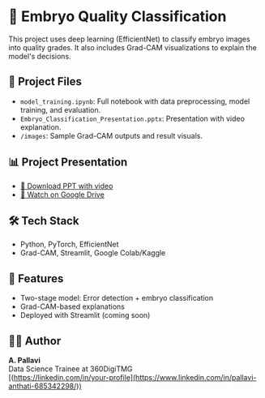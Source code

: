 # 🧬 Embryo Quality Classification

This project uses deep learning (EfficientNet) to classify embryo images into quality grades. It also includes Grad-CAM visualizations to explain the model's decisions.

## 📁 Project Files
- `model_training.ipynb`: Full notebook with data preprocessing, model training, and evaluation.
- `Embryo_Classification_Presentation.pptx`: Presentation with video explanation.
- `/images`: Sample Grad-CAM outputs and result visuals.

## 📊 Project Presentation
- [📄 Download PPT with video](Embryo_Classification_Presentation.pptx)
- [🎥 Watch on Google Drive]([https://drive.google.com/your-link](https://docs.google.com/presentation/d/1jKILD_Lh41NYsbq9oeMTG67lWNIk9e6T/edit?usp=drive_link&ouid=101094354961340540763&rtpof=true&sd=true))

## 🛠️ Tech Stack
- Python, PyTorch, EfficientNet
- Grad-CAM, Streamlit, Google Colab/Kaggle

## 📌 Features
- Two-stage model: Error detection + embryo classification
- Grad-CAM-based explanations
- Deployed with Streamlit (coming soon)

## 🙋‍♀️ Author
**A. Pallavi**  
Data Science Trainee at 360DigiTMG  
[(https://linkedin.com/in/your-profile](https://www.linkedin.com/in/pallavi-anthati-685342298/))

